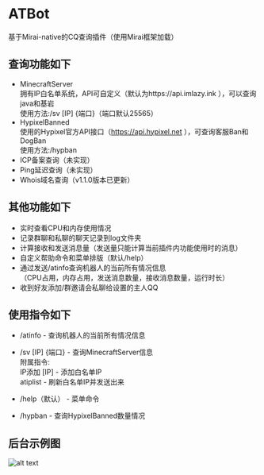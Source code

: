 # ATBot
基于Mirai-native的CQ查询插件（使用Mirai框架加载）<br>

## 查询功能如下
- MinecraftServer<br>
 拥有IP白名单系统，API可自定义（默认为https://api.imlazy.ink ），可以查询java和基岩<br>
 使用方法:/sv [IP] {端口}（端口默认25565）
- HypixelBanned<br> 
使用的Hypixel官方API接口（https://api.hypixel.net ），可查询客服Ban和DogBan<br>
使用方法:/hypban
- ICP备案查询（未实现）
- Ping延迟查询（未实现）
- Whois域名查询（v1.1.0版本已更新）

## 其他功能如下
- 实时查看CPU和内存使用情况
- 记录群聊和私聊的聊天记录到log文件夹
- 计算接收和发送消息量（发送量只能计算当前插件内功能使用时的消息）
- 自定义帮助命令和菜单排版（默认/help）
- 通过发送/atinfo查询机器人的当前所有情况信息<br>
（CPU占用，内存占用，发送消息数量，接收消息数量，运行时长）
- 收到好友添加/群邀请会私聊给设置的主人QQ

## 使用指令如下
- /atinfo - 查询机器人的当前所有情况信息
- /sv [IP] {端口} - 查询MinecraftServer信息<br>
附属指令:<br>
IP添加 [IP] - 添加白名单IP<br>
atiplist - 刷新白名单IP并发送出来<br>

- /help（默认） - 菜单命令
- /hypban - 查询HypixelBanned数量情况

## 后台示例图
![alt text](https://s1.ax1x.com/2022/08/31/v4zSL6.png)
